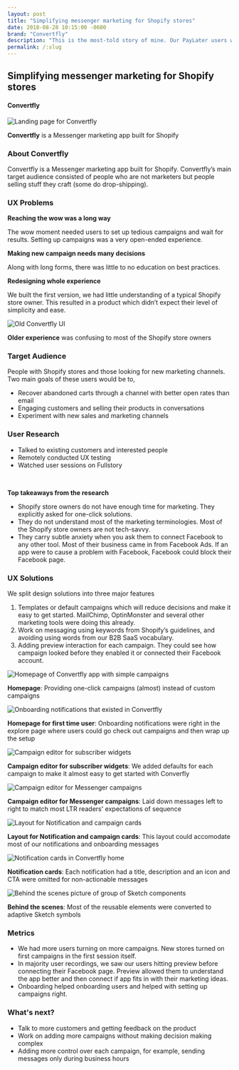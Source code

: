 ```yaml
---
layout: post
title: "Simplifying messenger marketing for Shopify stores"
date: 2018-08-28 10:15:00 -0600
brand: "Convertfly"
description: "This is the most-told story of mine. Our PayLater users were at a baseline satisfaction and we tried to elevate it further. We discovered our initial mistakes, validate what was wrong, and tested our approach."
permalink: /:slug
---
```



<section id="hero">
  <div class="container">
    <h2>Simplifying messenger marketing for Shopify stores</h2>
    <h4>Convertfly</h4>
  </div>
</section>
<section id="content">
  <div class="process-step image-container">
    <img src="/assets/convertfly-making-messenger-marketing-simple/splash-1.png" alt="Landing page for Convertfly"/>
    <p><b>Convertfly</b> is a Messenger marketing app built for Shopify</p>
  </div>
  <div id="introduction" class="process-step grid-of-two small-container">
    <div>
      <h3>About Convertfly</h3>
      <p>Convertfly is a Messenger marketing app built for Shopify. Convertfly’s main target audience consisted of people
        who are not marketers but people selling stuff they craft (some do drop-shipping).</p>
    </div>
    <div>
      <h3>UX Problems</h3>
      <div class="lists">
        <div class="list-item">
          <p>
            <b>Reaching the wow was a long way</b>
          </p>
          <p>The wow moment needed users to set up tedious campaigns and wait for results. Setting up campaigns was a very
            open-ended experience.</p>
        </div>
        <div></div>
        <div class="list-item">
          <p>
            <b>Making new campaign needs many decisions</b>
          </p>
          <p>Along with long forms, there was little to no education on best practices.</p>
        </div>
        <div></div>
        <div class="list-item">
          <p>
            <b>Redesigning whole experience</b>
          </p>
          <p>We built the first version, we had little understanding of a typical Shopify store owner. This resulted in a
            product which didn’t expect their level of simplicity and ease.</p>
        </div>
      </div>
    </div>
  </div>
  <div class="process-step image-container">
    <img src="/assets/convertfly-making-messenger-marketing-simple/splash-2.png" alt="Old Convertfly UI"/>
    <p><b>Older experience</b> was confusing to most of the Shopify store owners</p>
  </div>
  <div class="process-step">
    <h3>Target Audience</h3>
    <p>People with Shopify stores and those looking for new marketing channels. Two main goals of these users would be to,</p>
    <ul>
      <li>Recover abandoned carts through a channel with better open rates than email</li>
      <li>Engaging customers and selling their products in conversations</li>
      <li>Experiment with new sales and marketing channels</li>
    </ul>
  </div>
  <div class="process-step">
    <h3>User Research</h3>
    <ul>
      <li>Talked to existing customers and interested people</li>
      <li>Remotely conducted UX testing</li>
      <li>Watched user sessions on Fullstory</li>
    </ul>
    <br>
    <p>
      <b>Top takeaways from the research</b>
    </p>
    <ul>
      <li>Shopify store owners do not have enough time for marketing. They explicitly asked for one-click solutions.</li>
      <li>They do not understand most of the marketing terminologies. Most of the Shopify store owners are not tech-savvy.</li>
      <li>They carry subtle anxiety when you ask them to connect Facebook to any other tool. Most of their business came in
        from Facebook Ads. If an app were to cause a problem with Facebook, Facebook could block their Facebook page.</li>
    </ul>
  </div>
  <div class="process-step">
    <h3>UX Solutions</h3>
    <p>We split design solutions into three major features</p>
    <ol>
      <li>Templates or default campaigns which will reduce decisions and make it easy to get started. MailChimp, OptinMonster
        and several other marketing tools were doing this already.</li>
      <li>Work on messaging using keywords from Shopify’s guidelines, and avoiding using words from our B2B SaaS vocabulary.</li>
      <li>Adding preview interaction for each campaign. They could see how campaign looked before they enabled it or connected
        their Facebook account.</li>
    </ol>
  </div>
  <div class="process-step image-container">
    <img src="/assets/convertfly-making-messenger-marketing-simple/tools-1.png" alt="Homepage of Convertfly app with simple campaigns"/>
    <p><b>Homepage</b>: Providing one-click campaigns (almost) instead of custom campaigns</p>
  </div>
  <div class="process-step image-container">
    <img src="/assets/convertfly-making-messenger-marketing-simple/tools-2.png" alt="Onboarding notifications that existed in Convertfly"/>
    <p><b>Homepage for first time user</b>: Onboarding notifications were right in the explore page where users could go check out campaigns and then wrap up the setup</p>
  </div>
  <div class="process-step image-container">
    <img src="/assets/convertfly-making-messenger-marketing-simple/campaign-1.png" alt="Campaign editor for subscriber widgets"/>
    <p><b>Campaign editor for subscriber widgets</b>: We added defaults for each campaign to make it almost easy to get started with Converfly</p>
  </div>
  <div class="process-step image-container">
    <img src="/assets/convertfly-making-messenger-marketing-simple/campaign-2.png" alt="Campaign editor for Messenger campaigns"/>
    <p><b>Campaign editor for Messenger campaigns</b>: Laid down messages left to right to match most LTR readers' expectations of sequence</p>
  </div>
  <div class="process-step image-container">
    <img src="/assets/convertfly-making-messenger-marketing-simple/notification-1.png" alt="Layout for Notification and campaign cards"/>
    <p><b>Layout for Notification and campaign cards</b>: This layout could accomodate most of our notifications and onboarding messages</p>
  </div>
  <div class="process-step image-container">
    <img src="/assets/convertfly-making-messenger-marketing-simple/notification-2.png" alt="Notification cards in Convertfly home"/>
    <p><b>Notification cards</b>: Each notification had a title, description and an icon and CTA were omitted for non-actionable messages</p>
  </div>
  <div class="process-step image-container">
    <img src="/assets/convertfly-making-messenger-marketing-simple/styleguide-1.png" alt="Behind the scenes picture of group of Sketch components"/>
    <p><b>Behind the scenes</b>: Most of the reusable elements were converted to adaptive Sketch symbols</p>
  </div>
  <div class="grid-of-two small-container">
    <div class="process-step">
      <h3>Metrics</h3>
      <ul>
        <li>We had more users turning on more campaigns. New stores turned on first campaigns in the first session itself.</li>
        <li>In majority user recordings, we saw our users hitting preview before connecting their Facebook page. Preview allowed
          them to understand the app better and then connect if app fits in with their marketing ideas.</li>
        <li>Onboarding helped onboarding users and helped with setting up campaigns right.</li>
      </ul>
    </div>
    <div class="process-step">
      <h3>What's next?</h3>
      <ul>
        <li>Talk to more customers and getting feedback on the product</li>
        <li>Work on adding more campaigns without making decision making complex</li>
        <li>Adding more control over each campaign, for example, sending messages only during business hours</li>
      </ul>
    </div>
  </div>
</section>
